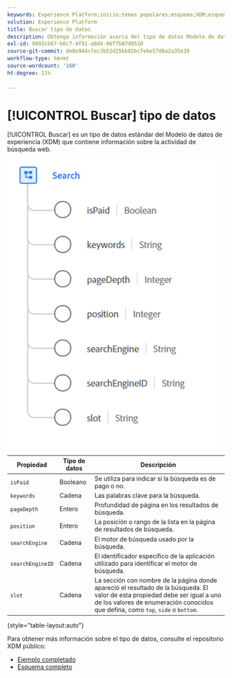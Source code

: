 ```yaml
---
keywords: Experience Platform;inicio;temas populares;esquema;XDM;esquemas;esquemas;búsqueda;tipo de datos;tipo de datos;tipo de datos;
solution: Experience Platform
title: Buscar tipo de datos
description: Obtenga información acerca del tipo de datos Modelo de datos de experiencia de búsqueda (XDM).
exl-id: 9893cb67-b0c7-4f91-a0d4-96f7b87d9510
source-git-commit: de8e944cfec3b52d25bb02bcfebe57d6a2a35e39
workflow-type: tm+mt
source-wordcount: '160'
ht-degree: 11%

---
```


# [!UICONTROL Buscar] tipo de datos

[!UICONTROL Buscar] es un tipo de datos estándar del Modelo de datos de experiencia (XDM) que contiene información sobre la actividad de búsqueda web.

<img src="../images/data-types/search.PNG" width="500" /><br />

| Propiedad | Tipo de datos | Descripción |
| --- | --- | --- |
| `isPaid` | Booleano | Se utiliza para indicar si la búsqueda es de pago o no. |
| `keywords` | Cadena | Las palabras clave para la búsqueda. |
| `pageDepth` | Entero | Profundidad de página en los resultados de búsqueda. |
| `position` | Entero | La posición o rango de la lista en la página de resultados de búsqueda. |
| `searchEngine` | Cadena | El motor de búsqueda usado por la búsqueda. |
| `searchEngineID` | Cadena | El identificador específico de la aplicación utilizado para identificar el motor de búsqueda. |
| `slot` | Cadena | La sección con nombre de la página donde apareció el resultado de la búsqueda. El valor de esta propiedad debe ser igual a uno de los valores de enumeración conocidos que defina, como `top`, `side` o `bottom`. |

{style="table-layout:auto"}

Para obtener más información sobre el tipo de datos, consulte el repositorio XDM público:

* [Ejemplo completado](https://github.com/adobe/xdm/blob/master/components/datatypes/search.example.1.json)
* [Esquema completo](https://github.com/adobe/xdm/blob/master/components/datatypes/search.schema.json)
